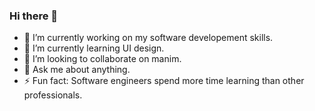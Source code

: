### Hi there 👋

- 🔭 I’m currently working on my software developement skills.
- 🌱 I’m currently learning UI design.
- 👯 I’m looking to collaborate on manim.
- 💬 Ask me about anything.
- ⚡ Fun fact: Software engineers spend more time learning than other professionals.
